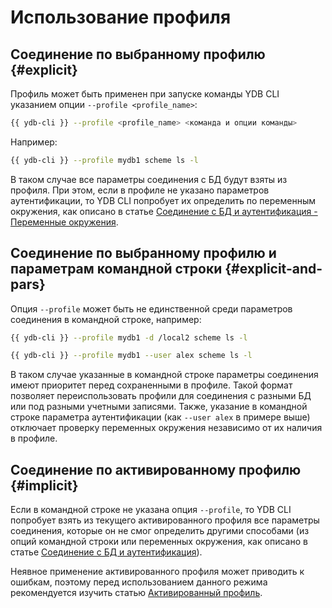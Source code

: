 # Использование профиля

## Соединение по выбранному профилю {#explicit}

Профиль может быть применен при запуске команды YDB CLI указанием опции `--profile <profile_name>`:

``` bash
{{ ydb-cli }} --profile <profile_name> <команда и опции команды>
```

Например:

``` bash
{{ ydb-cli }} --profile mydb1 scheme ls -l
```

В таком случае все параметры соединения с БД будут взяты из профиля. При этом, если в профиле не указано параметров аутентификации, то YDB CLI попробует их определить по переменным окружения, как описано в статье [Соединение с БД и аутентификация - Переменные окружения](../../connect.md#env).

## Соединение по выбранному профилю и параметрам командной строки {#explicit-and-pars}

Опция `--profile` может быть не единственной среди параметров соединения в командной строке, например:

``` bash
{{ ydb-cli }} --profile mydb1 -d /local2 scheme ls -l
```

``` bash
{{ ydb-cli }} --profile mydb1 --user alex scheme ls -l
```

В таком случае указанные в командной строке параметры соединения имеют приоритет перед сохраненными в профиле. Такой формат позволяет переиспользовать профили для соединения с разными БД или под разными учетными записями. Также, указание в командной строке параметра аутентификации (как `--user alex` в примере выше) отключает проверку переменных окружения независимо от их наличия в профиле.

## Соединение по активированному профилю {#implicit}

Если в командной строке не указана опция `--profile`, то YDB CLI попробует взять из текущего активированного профиля все параметры соединения, которые он не смог определить другими способами (из опций командной строки или переменных окружения, как описано в статье [Соединение с БД и аутентификация](../../connect.md)).

Неявное применение активированного профиля может приводить к ошибкам, поэтому перед использованием данного режима рекомендуется изучить статью [Активированный профиль](../activate.md).